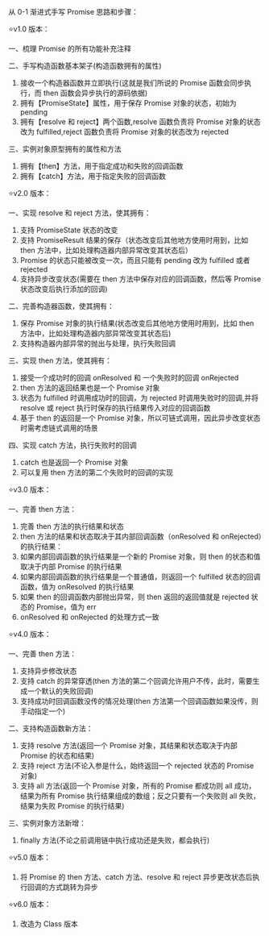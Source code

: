 从 0-1 渐进式手写 Promise 思路和步骤：

⭐️v1.0 版本：

一、梳理 Promise 的所有功能补充注释

二、手写构造函数基本架子(构造函数拥有的属性)

1. 接收一个构造器函数并立即执行(这就是我们所说的 Promise 函数会同步执行，而 then 函数会异步执行的源码依据)
2. 拥有【PromiseState】属性，用于保存 Promise 对象的状态，初始为 pending
3. 拥有【resolve 和 reject】两个函数,resolve 函数负责将 Promise 对象的状态改为 fulfilled,reject 函数负责将 Promise 对象的状态改为 rejected

三、实例对象原型拥有的属性和方法

1. 拥有【then】方法，用于指定成功和失败的回调函数
2. 拥有【catch】方法，用于指定失败的回调函数

⭐️v2.0 版本：

一、实现 resolve 和 reject 方法，使其拥有：

1. 支持 PromiseState 状态的改变
2. 支持 PromiseResult 结果的保存（状态改变后其他地方使用时用到，比如 then 方法中，比如处理构造器内部异常改变其状态后）
3. Promise 的状态只能被改变一次，而且只能有 pending 改为 fulfilled 或者 rejected
4. 支持异步改变状态(需要在 then 方法中保存对应的回调函数，然后等 Promise 状态改变后执行添加的回调)

二、完善构造器函数，使其拥有：

1. 保存 Promise 对象的执行结果(状态改变后其他地方使用时用到，比如 then 方法中，比如处理构造器内部异常改变其状态后)
2. 支持构造器内部异常的抛出与处理，执行失败回调

三、实现 then 方法，使其拥有：

1. 接受一个成功时的回调 onResolved 和 一个失败时的回调 onRejected
2. then 方法的返回结果也是一个 Promise 对象
3. 状态为 fulfilled 时调用成功时的回调，为 rejected 时调用失败时的回调,并将 resolve 或 reject 执行时保存的执行结果传入对应的回调函数
4. 基于 then 的返回是一个 Promise 对象，所以可链式调用，因此异步改变状态时需考虑链式调用的场景

四、实现 catch 方法，执行失败时的回调

1. catch 也是返回一个 Promise 对象
2. 可以复用 then 方法的第二个失败时的回调的实现

⭐️v3.0 版本：

一、完善 then 方法：

1. 完善 then 方法的执行结果和状态
2. then 方法的结果和状态取决于其内部回调函数（onResolved 和 onRejected）的执行结果：
3. 如果内部回调函数的执行结果是一个新的 Promise 对象，则 then 的状态和值取决于内部 Promise 的执行结果
4. 如果内部回调函数的执行结果是一个普通值，则返回一个 fulfilled 状态的回调函数，值为 onResolved 的执行结果
5. 如果 then 的回调函数内部抛出异常，则 then 返回的返回值就是 rejected 状态的 Promise，值为 err
6. onResolved 和 onRejected 的处理方式一致

⭐️v4.0 版本：

一、完善 then 方法：

1. 支持异步修改状态
2. 支持 catch 的异常穿透(then 方法的第二个回调允许用户不传，此时，需要生成一个默认的失败回调)
3. 支持成功时回调函数没传的情况处理(then 方法第一个回调函数如果没传，则手动指定一个)

二、支持构造函数新方法：

1. 支持 resolve 方法(返回一个 Promise 对象，其结果和状态取决于内部 Promise 的状态和结果)
2. 支持 reject 方法(不论入参是什么，始终返回一个 rejected 状态的 Promise 对象)
3. 支持 all 方法(返回一个 Promise 对象，所有的 Promise 都成功则 all 成功，结果为所有 Promise 执行结果组成的数组；反之只要有一个失败则 all 失败，结果为失败 Promise 的执行结果)

三、实例对象方法新增：

1. finally 方法(不论之前调用链中执行成功还是失败，都会执行)

⭐️v5.0 版本：

1. 将 Promise 的 then 方法、catch 方法、resolve 和 reject 异步更改状态后执行回调的方式跳转为异步

⭐️v6.0 版本：

1. 改造为 Class 版本
